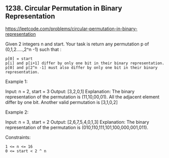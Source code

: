 ## 1238. Circular Permutation in Binary Representation

https://leetcode.com/problems/circular-permutation-in-binary-representation

Given 2 integers n and start. Your task is return any permutation p of (0,1,2.....,2^n -1) such that :

    p[0] = start
    p[i] and p[i+1] differ by only one bit in their binary representation.
    p[0] and p[2^n -1] must also differ by only one bit in their binary representation.

Example 1:

Input: n = 2, start = 3
Output: [3,2,0,1]
Explanation: The binary representation of the permutation is (11,10,00,01).
All the adjacent element differ by one bit. Another valid permutation is [3,1,0,2]

Example 2:

Input: n = 3, start = 2
Output: [2,6,7,5,4,0,1,3]
Explanation: The binary representation of the permutation is (010,110,111,101,100,000,001,011).

Constraints:

    1 <= n <= 16
    0 <= start < 2 ^ n
